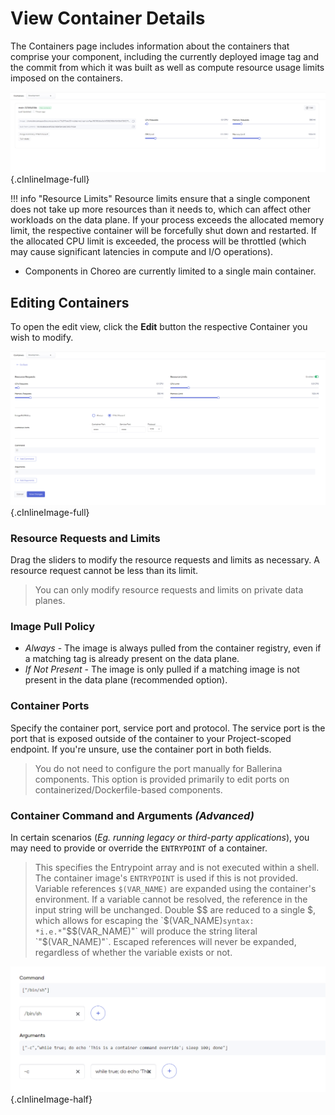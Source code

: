 # View Container Details

The Containers page includes information about the containers that comprise your component, including the currently deployed image tag and the commit from which it was built as well as compute resource usage limits imposed on the containers. 

![Containers View](../../assets/img/deploy/devops/containers/containers-view.png){.cInlineImage-full}

!!! info "Resource Limits"
    Resource limits ensure that a single component does not take up more resources than it needs to, which can affect other workloads on the data plane. If your process exceeds the allocated memory limit, the respective container will be forcefully shut down and restarted. If the allocated CPU limit is exceeded, the process will be throttled (which may cause significant latencies in compute and I/O operations).

* Components in Choreo are currently limited to a single main container.

## Editing Containers

To open the edit view, click the **Edit** button the respective Container you wish to modify.

![Containers View](../../assets/img/deploy/devops/containers/edit-container-form.png){.cInlineImage-full}

### Resource Requests and Limits

Drag the sliders to modify the resource requests and limits as necessary. A resource request cannot be less than its limit.
  > You can only modify resource requests and limits on private data planes.

### Image Pull Policy

- *Always* - The image is always pulled from the container registry, even if a matching tag is already present on the data plane.
- *If Not Present* - The image is only pulled if a matching image is not present in the data plane (recommended option).

### Container Ports

Specify the container port, service port and protocol. The service port is the port that is exposed outside of the container to your Project-scoped endpoint. If you're unsure, use the container port in both fields. 
> You do not need to configure the port manually for Ballerina components. This option is provided primarily to edit ports on containerized/Dockerfile-based components. 

### Container Command and Arguments *(Advanced)*

In certain scenarios (*Eg. running legacy or third-party applications*), you may need to provide or override the `ENTRYPOINT` of a container.

> This specifies the Entrypoint array and is not executed within a shell. The container image's `ENTRYPOINT` is used if this is not provided. Variable references `$(VAR_NAME)` are expanded using the container's environment. If a variable cannot be resolved, the reference in the input string will be unchanged. Double $$ are reduced to a single $, which allows for escaping the `$(VAR_NAME)` syntax: *i.e.* `"$$(VAR_NAME)"` will produce the string literal `"$(VAR_NAME)"`. Escaped references will never be expanded, regardless of whether the variable exists or not. 

![Container command and arguments example](../../assets/img/deploy/devops/containers/example-container-cmd-and-args.png){.cInlineImage-half}
